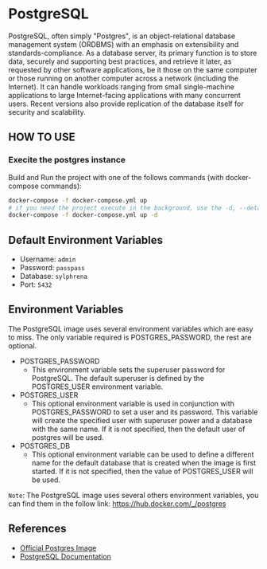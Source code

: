 # PostgreSQL

PostgreSQL, often simply "Postgres", is an object-relational database management system (ORDBMS) with an emphasis on extensibility and standards-compliance. As a database server, its primary function is to store data, securely and supporting best practices, and retrieve it later, as requested by other software applications, be it those on the same computer or those running on another computer across a network (including the Internet). It can handle workloads ranging from small single-machine applications to large Internet-facing applications with many concurrent users. Recent versions also provide replication of the database itself for security and scalability.

## HOW TO USE

### Execite the postgres instance

Build and Run the project with one of the follows commands (with docker-compose commands):

```bash
docker-compose -f docker-compose.yml up
# if you need the project execute in the background, use the -d, --detach option
docker-compose -f docker-compose.yml up -d
```
## Default Environment Variables

- Username: `admin`
- Password: `passpass`
- Database: `sylphrena`
- Port: `5432`

## Environment Variables 

The PostgreSQL image uses several environment variables which are easy to miss. The only variable required is POSTGRES_PASSWORD, the rest are optional.

- POSTGRES_PASSWORD 
    - This environment variable sets the superuser password for PostgreSQL. The default superuser is defined by the POSTGRES_USER environment variable.
- POSTGRES_USER
    - This optional environment variable is used in conjunction with POSTGRES_PASSWORD to set a user and its password. This variable will create the specified user with superuser power and a database with the same name. If it is not specified, then the default user of postgres will be used.
- POSTGRES_DB
    - This optional environment variable can be used to define a different name for the default database that is created when the image is first started. If it is not specified, then the value of POSTGRES_USER will be used.

`Note`: The PostgreSQL image uses several others environment variables, you can find them in the follow link: https://hub.docker.com/_/postgres

## References

-  [Official Postgres Image](https://hub.docker.com/_/postgres)
-  [PostgreSQL Documentation](https://www.postgresql.org/docs/)